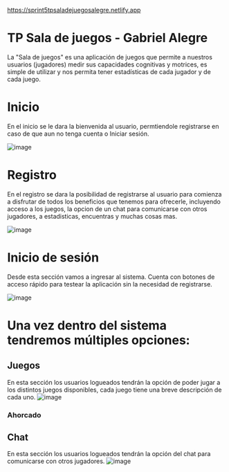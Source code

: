 https://sprint5tpsaladejuegosalegre.netlify.app

# TP Sala de juegos - Gabriel Alegre

La "Sala de juegos" es una aplicación de juegos que permite a nuestros usuarios (jugadores) medir sus capacidades cognitivas y motrices, es simple de utilizar y nos permita tener estadísticas de cada jugador y de cada juego.

# Inicio

En el inicio se le dara la bienvenida al usuario, permtiendole registrarse en caso de que aun no tenga cuenta o Iniciar sesión.

![image](https://github.com/GabrielAlegre/TP1SalaDeJuegosLaboIV/assets/86837104/2a3cfcb6-b7de-4a32-a9b7-6ee511919f96)

# Registro
En el registro se dara la posibilidad de registrarse al usuario para comienza a disfrutar de todos los beneficios que tenemos para ofrecerle, incluyendo acceso a los juegos, la opcion de un chat para comunicarse con otros jugadores, a estadisticas, encuentras y muchas cosas mas.

![image](https://github.com/GabrielAlegre/TP1SalaDeJuegosLaboIV/assets/86837104/1234108c-923c-4878-9586-600a8fb7035b)

# Inicio de sesión
Desde esta sección vamos a ingresar al sistema. Cuenta con botones de acceso rápido para testear la aplicación sin la necesidad de registrarse.

![image](https://github.com/GabrielAlegre/TP1SalaDeJuegosLaboIV/assets/86837104/37279576-0d18-42fd-b6a4-e2fbcac6f1f7)

# Una vez dentro del sistema tendremos múltiples opciones:
## Juegos
En esta sección los usuarios logueados tendrán la opción de poder jugar a los distintos juegos disponibles, cada juego tiene una breve descripción de cada uno. 
![image](https://github.com/GabrielAlegre/TP1SalaDeJuegosLaboIV/assets/86837104/a9c6821e-b250-414e-80dc-6c9ded5f36d3)

### Ahorcado


## Chat
En esta sección los usuarios logueados tendrán la opción del chat para comunicarse con otros jugadores.
![image](https://github.com/GabrielAlegre/TP1SalaDeJuegosLaboIV/assets/86837104/33be3df9-7a64-439e-b8a3-a433d414cb74)
